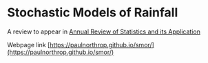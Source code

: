 # Stochastic Models of Rainfall

A review to appear in [Annual Review of Statistics and its Application](https://www.annualreviews.org/journal/statistics)

Webpage link [https://paulnorthrop.github.io/smor/](https://paulnorthrop.github.io/smor/)
